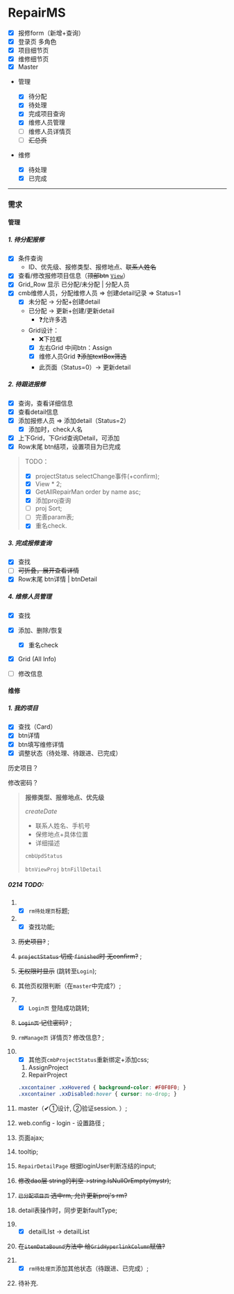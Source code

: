 # RepairMS

- [x] 报修form（新增+查询）
- [x] 登录页 多角色
- [x] 项目细节页
- [x] 维修细节页
- [x] Master
- 管理

  - [x] 待分配
  - [x] 待处理
  - [x] 完成项目查询
  - [x] 维修人员管理
  - [ ] 维修人员详情页
  - [ ] ~~汇总页~~
- 维修

  - [x] 待处理
  - [x] 已完成

---

### 需求

#### 管理

##### 1. 待分配报修

  - [x] 条件查询
      * ID、优先级、报修类型、报修地点、~~联系人姓名~~
  - [x] 查看/修改报修项目信息（~~顶部btn~~ <u>`View`</u>）
  - [x] Grid_Row 显示 已分配/未分配 | 分配人员
  - [x] cmb维修人员，分配维修人员 => 创建detail记录 => Status=1
      - [x]  未分配 → 分配+创建detail
      - 已分配 → 更新+创建/更新detail
        -  ❓允许多选
      -  Grid设计：
         -  ❌下拉框
         - [x]  左右Grid 中间btn：Assign
         - [x]  维修人员Grid ~~❓添加textBox筛选~~
         -  此页面（Status=0）→ 更新detail

##### 2. 待跟进报修

  - [x] 查询，查看详细信息
  - [x] 查看detail信息
  - [x] 添加报修人员 => 添加detail（Status=2）
    * [x] 添加时，check人名
  - [x] 上下Grid，下Grid查询Detail，可添加
  - [x] Row末尾 btn结项，设置项目为已完成

> TODO： 
>
> - [x] projectStatus selectChange事件(+confirm); 
> - [x] View * 2; 
> - [x] GetAllRepairMan order by name asc; 
> - [x] 添加proj查询
> - [ ] proj Sort; 
> - [ ] 完善param表;
> - [x] 重名check.

##### 3. 完成报修查询

- [x] 查找
- [ ] ~~可折叠，展开查看详情~~
- [x] Row末尾 btn详情 | btnDetail

##### 4. 维修人员管理

- [x] 查找
- [x] 添加、删除/恢复
  - [x] 重名check
- [x] Grid (All Info)
- [ ] 修改信息



#### 维修

##### 1. 我的项目

- [x] 查找（Card）
- [x] btn详情
- [x] btn填写维修详情
- [x] 调整状态（待处理、待跟进、已完成）

历史项目？

修改密码？

> **报修类型、报修地点、优先级**
>
> *createDate*
>
> * 联系人姓名、手机号
> * 保修地点+具体位置
> * 详细描述
>
> `cmbUpdStatus`
>
> `btnViewProj` `btnFillDetail`



##### 0214 TODO:

1. - [x] `rm待处理页`标题;

2. - [x] 查找功能;

3. ~~历史项目?~~ ;

4. ~~`projectStatus` 切成 `finished`时 无confirm?~~ ;

5. ~~无权限时显示~~ (跳转至`Login`);

6. 其他页权限判断（在`master`中完成?）;

7. - [x] `Login页` 登陆成功跳转;

8. ~~`Login页` 记住密码?~~ ;

9. `rmManage页` 详情页? 修改信息? ;

10. - [x] 其他页`cmbProjectStatus`重新绑定+添加css;

    1. AssignProject
    2. RepairProject
    
    ```css
    .xxcontainer .xxHovered { background-color: #F0F0F0; }
    .xxcontainer .xxDisabled:hover { cursor: no-drop; }
    ```


11. master（✔①设计, ②验证session. ）;
12. web.config - login - 设置路径 ;
13. 页面ajax;
14. tooltip;
15. `RepairDetailPage` 根据loginUser判断冻结的input;
16. ~~修改dao层 string的判空->string.IsNullOrEmpty(mystr)~~;
17. ~~`已分配项目页` 选中rm, 允许更新proj's rm?~~
18. detail表操作时，同步更新faultType;
19. - [x] detailLIst -> detailList
20. ~~在`itemDataBound`方法中 给`GridHyperlinkColumn`赋值?~~
21. - [x] `rm待处理页`添加其他状态（待跟进、已完成）;
22. 待补充.

